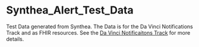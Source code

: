 # Synthea_Alert_Test_Data
Test Data generated from Synthea.  The Data is for the Da Vinci Notifications Track and as FHIR resources.   See the [Da Vinci Notificaitons Track](https://confluence.hl7.org/pages/viewpage.action?pageId=66934688) for more details.
